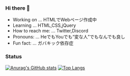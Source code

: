 ### Hi there 👋

- Working on ... HTMLでWebページ作成中
- Learning ... HTML,CSS,jQuery
- How to reach me: ... Twitter,Discord
- Pronouns: ... HeでもYouでも“変な人”でもなんでも良し
- Fun fact: ... ガバキック依存症

### Status

[![Anurag's GitHub stats](https://github-readme-stats.vercel.app/api?username=momizi06&show_icons=true&theme=tokyonight)](https://github.com/anuraghazra/github-readme-stats)
[![Top Langs](https://github-readme-stats.vercel.app/api/top-langs/?username=anuraghazra&show_icons=true&theme=tokyonight)](https://github.com/anuraghazra/github-readme-stats)
